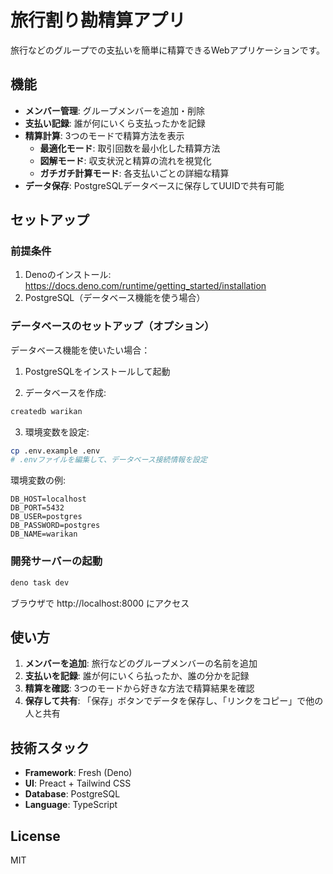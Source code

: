 # 旅行割り勘精算アプリ

旅行などのグループでの支払いを簡単に精算できるWebアプリケーションです。

## 機能

- **メンバー管理**: グループメンバーを追加・削除
- **支払い記録**: 誰が何にいくら支払ったかを記録
- **精算計算**: 3つのモードで精算方法を表示
  - **最適化モード**: 取引回数を最小化した精算方法
  - **図解モード**: 収支状況と精算の流れを視覚化
  - **ガチガチ計算モード**: 各支払いごとの詳細な精算
- **データ保存**: PostgreSQLデータベースに保存してUUIDで共有可能

## セットアップ

### 前提条件

1. Denoのインストール: https://docs.deno.com/runtime/getting_started/installation
2. PostgreSQL（データベース機能を使う場合）

### データベースのセットアップ（オプション）

データベース機能を使いたい場合：

1. PostgreSQLをインストールして起動

2. データベースを作成:
```bash
createdb warikan
```

3. 環境変数を設定:
```bash
cp .env.example .env
# .envファイルを編集して、データベース接続情報を設定
```

環境変数の例:
```
DB_HOST=localhost
DB_PORT=5432
DB_USER=postgres
DB_PASSWORD=postgres
DB_NAME=warikan
```

### 開発サーバーの起動

```bash
deno task dev
```

ブラウザで http://localhost:8000 にアクセス

## 使い方

1. **メンバーを追加**: 旅行などのグループメンバーの名前を追加
2. **支払いを記録**: 誰が何にいくら払ったか、誰の分かを記録
3. **精算を確認**: 3つのモードから好きな方法で精算結果を確認
4. **保存して共有**: 「保存」ボタンでデータを保存し、「リンクをコピー」で他の人と共有

## 技術スタック

- **Framework**: Fresh (Deno)
- **UI**: Preact + Tailwind CSS
- **Database**: PostgreSQL
- **Language**: TypeScript

## License

MIT

